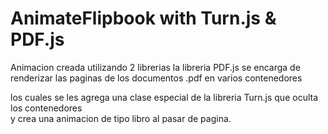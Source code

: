 ﻿# AnimateFlipbook with Turn.js & PDF.js

Animacion creada utilizando 2 librerias
la libreria PDF.js se encarga de renderizar las paginas de los documentos .pdf
en varios contenedores <div> los cuales se les agrega una clase especial de la
  libreria Turn.js que oculta los contenedores <div> y crea una animacion de
  tipo libro al pasar de pagina.

